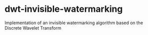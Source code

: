 # dwt-invisible-watermarking
Implementation of an invisible watermarking algorithm based on the Discrete Wavelet Transform
